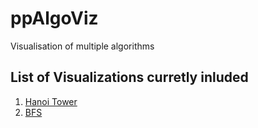 # ppAlgoViz

Visualisation of multiple algorithms

## List of Visualizations curretly inluded
1. [Hanoi Tower](https://paprajapati9.github.io/ppAlgoViz/recursion/test.html)
2. [BFS](https://paprajapati9.github.io/ppAlgoViz/graphs/test.html)
